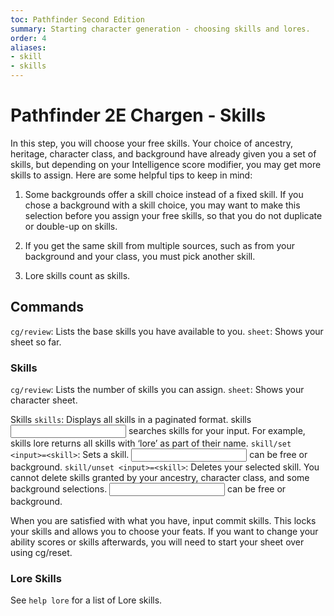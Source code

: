 ```yaml
---
toc: Pathfinder Second Edition
summary: Starting character generation - choosing skills and lores.
order: 4
aliases:
- skill
- skills
---
```


# Pathfinder 2E Chargen - Skills

In this step, you will choose your free skills. Your choice of ancestry, heritage, character class, and background have already given you a set of skills, but depending on your Intelligence score modifier, you may get more skills to assign. Here are some helpful tips to keep in mind:

1. Some backgrounds offer a skill choice instead of a fixed skill. If you chose a background with a skill choice, you may want to make this selection before you assign your free skills, so that you do not duplicate or double-up on skills.

2. If you get the same skill from multiple sources, such as from your background and your class, you must pick another skill.

3. Lore skills count as skills.


## Commands

`cg/review`: Lists the base skills you have available to you.
`sheet`: Shows your sheet so far.

### Skills
`cg/review`: Lists the number of skills you can assign.
`sheet`: Shows your character sheet.

Skills
`skills`: Displays all skills in a paginated format. skills <input> searches skills for your input. For example, skills lore returns all skills with ‘lore’ as part of their name.
`skill/set <input>=<skill>`: Sets a skill. <input> can be free or background. 
`skill/unset <input>=<skill>`: Deletes your selected skill. You cannot delete skills granted by your ancestry, character class, and some background selections. <input> can be free or background.

When you are satisfied with what you have, input commit skills. This locks your skills and allows you to choose your feats. If you want to change your ability scores or skills afterwards, you will need to start your sheet over using cg/reset.


### Lore Skills

See `help lore` for a list of Lore skills.